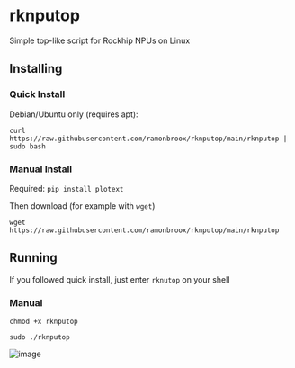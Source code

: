 # rknputop
Simple top-like script for Rockhip NPUs on Linux

## Installing
### Quick Install 
Debian/Ubuntu only (requires apt):

`curl https://raw.githubusercontent.com/ramonbroox/rknputop/main/rknputop | sudo bash`

### Manual Install
Required:
`pip install plotext`

Then download (for example with `wget`)

`wget https://raw.githubusercontent.com/ramonbroox/rknputop/main/rknputop`

## Running
If you followed quick install, just enter `rknutop` on your shell

### Manual
`chmod +x rknputop`

`sudo ./rknputop`

![image](https://github.com/ramonbroox/rknputop/assets/48922191/38189864-9c17-4e19-b6d1-62965af85c45)

